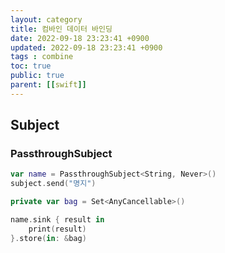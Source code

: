 ```yaml
---
layout: category
title: 컴바인 데이터 바인딩
date: 2022-09-18 23:23:41 +0900
updated: 2022-09-18 23:23:41 +0900
tags : combine 
toc: true
public: true
parent: [[swift]]
---
```


## Subject

### PassthroughSubject

```swift
var name = PassthroughSubject<String, Never>()
subject.send("명지")
```

```swift
private var bag = Set<AnyCancellable>()

name.sink { result in
    print(result)
}.store(in: &bag)
```

